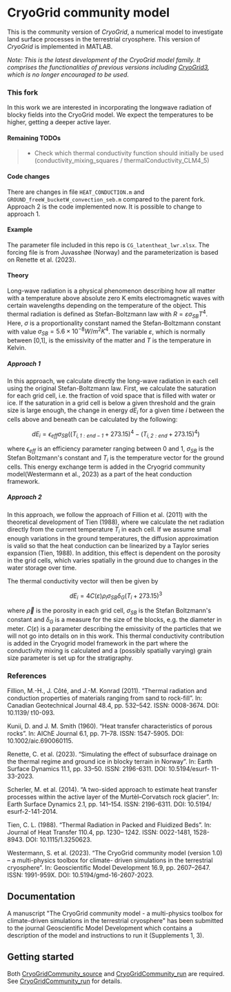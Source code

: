 # CryoGrid community model

This is the community version of *CryoGrid*, a numerical model to investigate land surface processes in the terrestrial cryosphere. This version of *CryoGrid* is implemented in MATLAB.

*Note: This is the latest development of the CryoGrid model family. It comprises the functionalities of previous versions including [CryoGrid3](https://github.com/CryoGrid/CryoGrid3), which is no longer encouraged to be used.*

### This fork
In this work we are interested in incorporating the longwave radiation of blocky fields into the CryoGrid model. We expect the temperatures to be higher, getting a deeper active layer.

#### Remaining TODOs
> * Check which thermal conductivity function should initially be used (conductivity_mixing_squares / thermalConductivity_CLM4_5)

#### Code changes 
There are changes in file `HEAT_CONDUCTION.m` and `GROUND_freeW_bucketW_convection_seb.m` compared to the parent fork. Approach 2 is the code implemented now. It is possible to change to approach 1. 

#### Example
The parameter file included in this repo is `CG_latentheat_lwr.xlsx`. The forcing file is from Juvasshøe (Norway) and the parameterization is based on Renette et al. (2023).

#### Theory

Long-wave radiation is a physical phenomenon describing how all matter with a temperature above absolute zero K emits electromagnetic waves with certain wavelengths depending on the temperature of the object. 
This thermal radiation is defined as Stefan-Boltzmann law with
$R = \varepsilon \sigma_\mathit{SB} T^4$. 
Here, $\sigma$ is a proportionality constant named the Stefan-Boltzmann constant with value $\sigma_\mathit{SB} = 5.6 \times 10^{-8} W/m^2K^4$. The variable $\varepsilon$, which is normally between [0,1], is the emissivity of the matter and $T$ is the temperature in Kelvin. 

##### Approach 1
In this approach, we calculate directly the long-wave radiation in each cell using the original Stefan-Boltzmann law. 
First, we calculate the saturation for each grid cell, i.e. the fraction of void space that is filled with water or ice. If the saturation in a grid cell is below a given threshold and the grain size is large enough, the change in energy $dE_i$ for a given time $i$ between the cells above and beneath can be calculated by the following:

   $$ dE_i = \epsilon_\mathit{eff} \sigma_\mathit{SB} ((T_\mathit{i,1:end-1}+ 273.15)^4 - (T_\mathit{i,2:end}+ 273.15)^4) $$

where $\epsilon_\mathit{eff}$ is an efficiency parameter ranging between 0 and 1,  $\sigma_\mathit{SB}$ is the Stefan Boltzmann's constant and $T_i$ is the temperature vector for the ground cells.
This energy exchange term is added in the Cryogrid community model(Westermann et al., 2023) as a part of the heat conduction framework.

##### Approach 2
In this approach, we follow the approach of  Fillion et al. (2011)  with the theoretical development of Tien (1988), where we calculate the net radiation directly from the current temperature $T_i$ in each cell. If we assume small enough variations in the ground temperatures, the diffusion approximation is valid so that the heat conduction can be linearized by a Taylor series expansion  (Tien, 1988). In addition, this effect is dependent on the porosity in the grid cells, which varies spatially in the ground due to changes in the water storage over time.

The thermal conductivity vector will then be given by 

$$ dE_i = 4 C(\varepsilon) {\rho}_i \sigma_\mathit{SB} \delta_{G}({T}_i+273.15)^3 $$

where $\vec{\rho}$ is the porosity in each grid cell, $\sigma_{SB}$ is the Stefan Boltzmann's constant and $\delta_{G}$ is a measure for the size of the blocks, e.g. the diameter in meter. $C(\varepsilon)$ is a parameter describing the emissivity of the particles that we will not go into details on in this work.
This thermal conductivity contribution is added in the Cryogrid model framework in the part where the conductivity mixing is calculated and a (possibly spatially varying) grain size parameter is set up for the stratigraphy.



### References
Fillion, M.-H., J. Côté, and J.-M. Konrad (2011). “Thermal radiation and conduction properties of materials ranging
from sand to rock-fill”. In: Canadian Geotechnical Journal 48.4, pp. 532–542. ISSN: 0008-3674. DOI: 10.1139/
t10-093.

Kunii, D. and J. M. Smith (1960). “Heat transfer characteristics of porous rocks”. In: AIChE Journal 6.1, pp. 71–78.
ISSN: 1547-5905. DOI: 10.1002/aic.690060115.

Renette, C. et al. (2023). “Simulating the effect of subsurface drainage on the thermal regime and ground ice in
blocky terrain in Norway”. In: Earth Surface Dynamics 11.1, pp. 33–50. ISSN: 2196-6311. DOI: 10.5194/esurf-
11-33-2023.

Scherler, M. et al. (2014). “A two-sided approach to estimate heat transfer processes within the active layer of the
Murtèl–Corvatsch rock glacier”. In: Earth Surface Dynamics 2.1, pp. 141–154. ISSN: 2196-6311. DOI: 10.5194/
esurf-2-141-2014.

Tien, C. L. (1988). “Thermal Radiation in Packed and Fluidized Beds”. In: Journal of Heat Transfer 110.4, pp. 1230–
1242. ISSN: 0022-1481, 1528-8943. DOI: 10.1115/1.3250623.

Westermann, S. et al. (2023). “The CryoGrid community model (version 1.0) – a multi-physics toolbox for climate-
driven simulations in the terrestrial cryosphere”. In: Geoscientific Model Development 16.9, pp. 2607–2647. ISSN:
1991-959X. DOI: 10.5194/gmd-16-2607-2023.


## Documentation

A manuscript "The CryoGrid community model - a multi-physics toolbox for climate-driven simulations in the terrestrial cryosphere" has been submitted to the journal  Geoscientific Model Development which contains a description of the model and instructions to run it (Supplements 1, 3).

## Getting started

Both [CryoGridCommunity_source](https://github.com/CryoGrid/CryoGridCommunity_source) and [CryoGridCommunity_run](https://github.com/CryoGrid/CryoGridCommunity_run) are required. See [CryoGridCommunity_run](https://github.com/CryoGrid/CryoGridCommunity_run) for details.
